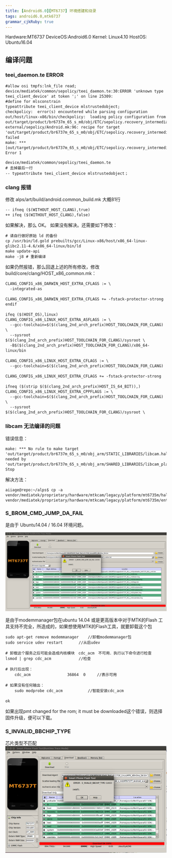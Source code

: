 ```yaml
---
title: [Android6.0][MT6737] 环境搭建和烧录
tags: android6.0,mtk6737
grammar_cjkRuby: true
---
```


Hardware:MT6737
DeviceOS:Android6.0
Kernel: Linux4.10
HostOS: Ubuntu16.04

## 编译问题

### teei_daemon.te ERROR
```
#allow osi tmpfs:lnk_file read;
device/mediatek/common/sepolicy/teei_daemon.te:30:ERROR 'unknown type teei_client_device' at token ';' on line 25309:
#define for mlsconstrain
typeattribute teei_client_device mlstrustedobject;
checkpolicy:  error(s) encountered while parsing configuration
out/host/linux-x86/bin/checkpolicy:  loading policy configuration from out/target/product/br6737m_65_s_m0/obj/ETC/sepolicy.recovery_intermediates/policy_recovery.conf
external/sepolicy/Android.mk:96: recipe for target 'out/target/product/br6737m_65_s_m0/obj/ETC/sepolicy.recovery_intermediates/sepolicy.recovery' failed
make: *** [out/target/product/br6737m_65_s_m0/obj/ETC/sepolicy.recovery_intermediates/sepolicy.recovery] Error 1
```
```
device/mediatek/common/sepolicy/teei_daemon.te 
# 去掉最后一行
-- typeattribute teei_client_device mlstrustedobject；
```

### clang 报错
修改  alps/art/build/android.common_build.mk 大概81行
```
-- ifneq ($(WITHOUT_HOST_CLANG),true)
++ ifeq ($(WITHOUT_HOST_CLANG),false)
```
如果解决，那么 OK。
如果没有解决。还需要如下修改：
```
# 请自行做好原始 ld 的备份
cp /usr/bin/ld.gold prebuilts/gcc/Linux-x86/host/x86_64-linux-glibc2.11-4.6/x86_64-linux/bin/ld
make update-api
make -j8 # 重新编译
```

如果仍然报错，那么回退上述的所有修改，修改 build/core/clang/HOST_x86_common.mk：
```
CLANG_CONFIG_x86_DARWIN_HOST_EXTRA_CFLAGS := \
  -integrated-as

CLANG_CONFIG_x86_DARWIN_HOST_EXTRA_CFLAGS += -fstack-protector-strong
endif

ifeq ($(HOST_OS),linux)
CLANG_CONFIG_x86_LINUX_HOST_EXTRA_ASFLAGS := \
  --gcc-toolchain=$($(clang_2nd_arch_prefix)HOST_TOOLCHAIN_FOR_CLANG) \
  --sysroot $($(clang_2nd_arch_prefix)HOST_TOOLCHAIN_FOR_CLANG)/sysroot \
  -B$($(clang_2nd_arch_prefix)HOST_TOOLCHAIN_FOR_CLANG)/x86_64-linux/bin

CLANG_CONFIG_x86_LINUX_HOST_EXTRA_CFLAGS := \
  --gcc-toolchain=$($(clang_2nd_arch_prefix)HOST_TOOLCHAIN_FOR_CLANG)

CLANG_CONFIG_x86_LINUX_HOST_EXTRA_CFLAGS += -fstack-protector-strong

ifneq ($(strip $($(clang_2nd_arch_prefix)HOST_IS_64_BIT)),)
CLANG_CONFIG_x86_LINUX_HOST_EXTRA_CPPFLAGS := \
  --gcc-toolchain=$($(clang_2nd_arch_prefix)HOST_TOOLCHAIN_FOR_CLANG) \
  --sysroot $($(clang_2nd_arch_prefix)HOST_TOOLCHAIN_FOR_CLANG)/sysroot \
  ```


### libcam 无法编译的问题
错误信息：
```
make: *** No rule to make target 'out/target/product/br6737m_65_s_m0/obj_arm/STATIC_LIBRARIES/libcam.halmemory_intermediates/export_includes', needed by 'out/target/product/br6737m_65_s_m0/obj_arm/SHARED_LIBRARIES/libcam_platform_intermediates/import_includes'.  Stop
```
解决方法：
```
aiiage@repo:~/alps$ cp -a vendor/mediatek/proprietary/hardware/mtkcam/legacy/platform/mt6735m/hal/memory vendor/mediatek/proprietary/hardware/mtkcam/legacy/platform/mt6735m/entry/
```

### S_BROM_CMD_JUMP_DA_FAIL
是由于 Ubuntu14.04 / 16.04 环境问题。

![enter description here](./images/1522658476893.jpg)

 是由于modemmanager包在ubuntu 14.04 或是更高版本中对于MTK的Flash 工具支持不完全，所造成的，如果想使用MTK的Flash工具，就要卸载这个包 
```
sudo apt-get remove modemmanager    //卸载modemmanager包
sudo service udev restart       //从启udev

# 卸载这个服务之后可能会造成内核模块　cdc_acm　不可用．执行以下命令进行检查
lsmod | grep cdc_acm            //检查    

# 执行后出现：
	cdc_acm                36864  0     //表示可用

# 如果没有任何输出：
	sudo modprobe cdc_acm           //智能安装cdc_acm

ok
```
如果出现pmt changed for the rom; it must be downloaded这个错误，则选择固件升级，便可以下载。


### S_INVALID_BBCHIP_TYPE
芯片类型不匹配
![enter description here](./images/1522658598110.jpg)